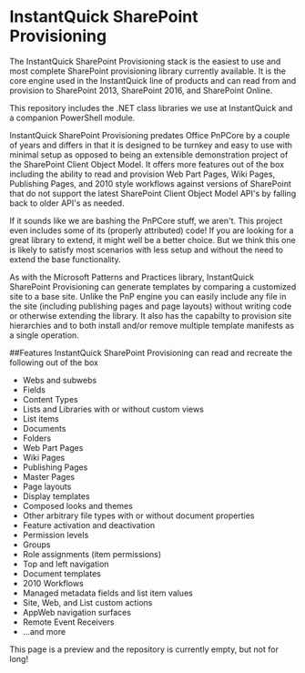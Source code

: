 # InstantQuick SharePoint Provisioning
The InstantQuick SharePoint Provisioning stack is the easiest to use and most complete SharePoint provisioning library currently available. It is the core engine used in the InstantQuick line of products and can read from and provision to SharePoint 2013, SharePoint 2016, and SharePoint Online.

This repository includes the .NET class libraries we use at InstantQuick and a companion PowerShell module.

InstantQuick SharePoint Provisioning predates Office PnPCore by a couple of years and differs in that it is designed to be turnkey and easy to use with minimal setup as opposed to being an extensible demonstration project of the SharePoint Client Object Model. It  offers more features out of the box including the ability to read and provision Web Part Pages, Wiki Pages,  Publishing Pages, and 2010 style workflows against versions of SharePoint that do not support the latest SharePoint Client Object Model API's by falling back to older API's as needed.

If it sounds like we are bashing the PnPCore stuff, we aren't. This project even includes some of its (properly attributed) code! If you are looking for a great library to extend, it might well be a better choice. But we think this one is likely to satisfy most scenarios with less setup and without the need to extend the base functionality.

As with the Microsoft Patterns and Practices library, InstantQuick SharePoint Provisioning can generate templates by comparing a customized site to a base site. Unlike the PnP engine you can easily include any file in the site (including publishing pages and page layouts) without writing code or otherwise extending the library. It also has the capabilty to provision site hierarchies and to both install and/or remove multiple template manifests as a single operation. 
 
##Features
InstantQuick SharePoint Provisioning can read and recreate the following out of the box
+ Webs and subwebs
+ Fields
+ Content Types
+ Lists and Libraries with or without custom views
+ List items
+ Documents
+ Folders
+ Web Part Pages
+ Wiki Pages
+ Publishing Pages
+ Master Pages
+ Page layouts
+ Display templates
+ Composed looks and themes
+ Other arbitrary file types with or without document properties
+ Feature activation and deactivation
+ Permission levels
+ Groups
+ Role assignments (item permissions)
+ Top and left navigation
+ Document templates
+ 2010 Workflows
+ Managed metadata fields and list item values
+ Site, Web, and List custom actions
+ AppWeb navigation surfaces
+ Remote Event Receivers
+ ...and more
 
This page is a preview and the repository is currently empty, but not for long!

